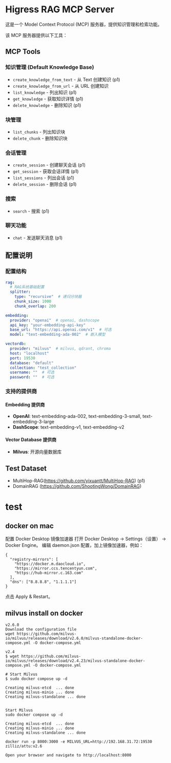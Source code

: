 # Higress RAG MCP Server

这是一个 Model Context Protocol (MCP) 服务器，提供知识管理和检索功能。

该 MCP 服务器提供以下工具：

## MCP Tools

### 知识管理 (Default Knowledge Base)
- `create_knowledge_from_text` - 从 Text 创建知识 (p1)
- `create_knowledge_from_url` - 从 URL 创建知识
- `list_knowledge` - 列出知识 (p1)
- `get_knowledge` - 获取知识详情 (p1)
- `delete_knowledge` - 删除知识 (p1)

### 块管理
- `list_chunks` - 列出知识块 
- `delete_chunk` - 删除知识块 

### 会话管理
- `create_session` - 创建聊天会话 (p1)
- `get_session` - 获取会话详情 (p1)
- `list_sessions` - 列出会话 (p1)
- `delete_session` - 删除会话 (p1)

### 搜索 
- `search` - 搜索 (p1)

### 聊天功能
- `chat` - 发送聊天消息 (p1)


## 配置说明

### 配置结构

```yaml
rag:
  # RAG系统基础配置
  splitter:
    type: "recursive"  # 递归分块器
    chunk_size: 1000
    chunk_overlap: 200

embedding:
  provider: "openai"  # openai, dashscope
  api_key: "your-embedding-api-key"
  base_url: "https://api.openai.com/v1"  # 可选
  model: "text-embedding-ada-002"  # 嵌入模型

vectordb:
  provider: "milvus"  # milvus, qdrant, chroma
  host: "localhost"
  port: 19530
  database: "default"
  collection: "test_collection"
  username: ""  # 可选
  password: ""  # 可选


```

### 支持的提供商

#### Embedding 提供商
- **OpenAI**: text-embedding-ada-002, text-embedding-3-small, text-embedding-3-large
- **DashScope**: text-embedding-v1, text-embedding-v2

#### Vector Database 提供商
- **Milvus**: 开源向量数据库


## Test Dataset 
- MultiHop-RAG(https://github.com/yixuantt/MultiHop-RAG) (p1)
- DomainRAG (https://github.com/ShootingWong/DomainRAG)

# test

## docker on mac
配置 Docker Desktop 镜像加速器
打开 Docker Desktop → Settings（设置） → Docker Engine。
编辑 daemon.json 配置，加上镜像加速器，例如：

```
{
  "registry-mirrors": [
    "https://docker.m.daocloud.io",
    "https://mirror.ccs.tencentyun.com",
    "https://hub-mirror.c.163.com"
  ],
  "dns": ["8.8.8.8", "1.1.1.1"]
}
```
点击 Apply & Restart。

## milvus install on docker
```
v2.6.0
Download the configuration file
wget https://github.com/milvus-io/milvus/releases/download/v2.6.0/milvus-standalone-docker-compose.yml -O docker-compose.yml

v2.4
$ wget https://github.com/milvus-io/milvus/releases/download/v2.4.23/milvus-standalone-docker-compose.yml -O docker-compose.yml

# Start Milvus
$ sudo docker compose up -d

Creating milvus-etcd  ... done
Creating milvus-minio ... done
Creating milvus-standalone ... done


Start Milvus
sudo docker compose up -d

Creating milvus-etcd  ... done
Creating milvus-minio ... done
Creating milvus-standalone ... done

docker run -p 8000:3000 -e MILVUS_URL=http://192.168.31.72:19530  zilliz/attu:v2.6

Open your browser and navigate to http://localhost:8000
```




